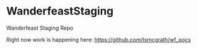 # WanderfeastStaging
Wanderfeast Staging Repo

Right now work is happening here: https://github.com/tsmcgrath/wf_pocs
